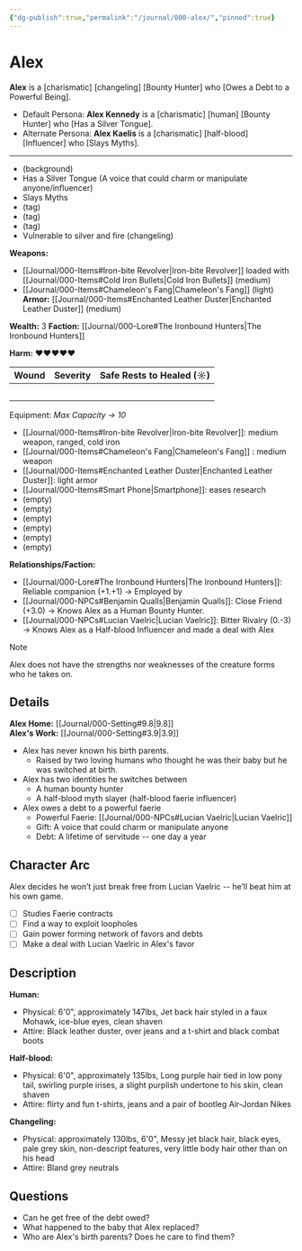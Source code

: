 ```yaml
---
{"dg-publish":true,"permalink":"/journal/000-alex/","pinned":true}
---
```


# Alex

**Alex** is a \[charismatic] \[changeling] \[Bounty Hunter] who \[Owes a Debt to a Powerful Being].
* Default Persona: **Alex Kennedy** is a \[charismatic] \[human] \[Bounty Hunter] who \[Has a Silver Tongue].
* Alternate Persona: **Alex Kaelis** is a \[charismatic] \[half-blood] \[Influencer] who \[Slays Myths].

***
* (background)
* Has a Silver Tongue (A voice that could charm or manipulate anyone/influencer)
* Slays Myths
* (tag)
* (tag)
* (tag)
* Vulnerable to silver and fire (changeling)

**Weapons:** 
* [[Journal/000-Items#Iron-bite Revolver\|Iron-bite Revolver]] loaded with [[Journal/000-Items#Cold Iron Bullets\|Cold Iron Bullets]] (medium)
* [[Journal/000-Items#Chameleon's Fang\|Chameleon's Fang]] (light)
**Armor:** [[Journal/000-Items#Enchanted Leather Duster\|Enchanted Leather Duster]] (medium)

**Wealth:** 3
**Faction:** [[Journal/000-Lore#The Ironbound Hunters\|The Ironbound Hunters]]

**Harm:** ♥♥♥♥♥

| Wound | Severity | Safe Rests to Healed (☼) |
| ----- | -------- | ------------------------ |
|       |          |                          |
|       |          |                          |
|       |          |                          |
|       |          |                          |
|       |          |                          |

Equipment: _Max Capacity → 10_
* [[Journal/000-Items#Iron-bite Revolver\|Iron-bite Revolver]]: medium weapon, ranged, cold iron
* [[Journal/000-Items#Chameleon's Fang\|Chameleon's Fang]] : medium weapon
* [[Journal/000-Items#Enchanted Leather Duster\|Enchanted Leather Duster]]: light armor
* [[Journal/000-Items#Smart Phone\|Smartphone]]: eases research
* (empty)
* (empty)
* (empty)
* (empty)
* (empty)
* (empty)

**Relationships/Faction:**
* [[Journal/000-Lore#The Ironbound Hunters\|The Ironbound Hunters]]: Reliable companion (+1.+1) → Employed by
* [[Journal/000-NPCs#Benjamin Qualls\|Benjamin Qualls]]: Close Friend (+3.0) → Knows Alex as a Human Bounty Hunter.
* [[Journal/000-NPCs#Lucian Vaelric\|Lucian Vaelric]]: Bitter Rivalry (0.-3)  → Knows Alex as a Half-blood Influencer and made a deal with Alex

> [!note]
> Alex does not have the strengths nor weaknesses of the creature forms who he takes on.

## Details

**Alex Home:** [[Journal/000-Setting#9.8\|9.8]]  
**Alex's Work:** [[Journal/000-Setting#3.9\|3.9]]  

* Alex has never known his birth parents. 
    * Raised by two loving humans who thought he was their baby but he was switched at birth.
* Alex has two identities he switches between
    * A human bounty hunter
    * A half-blood myth slayer (half-blood faerie influencer)
* Alex owes a debt to a powerful faerie
    * Powerful Faerie: [[Journal/000-NPCs#Lucian Vaelric\|Lucian Vaelric]]
    * Gift: A voice that could charm or manipulate anyone
    * Debt: A lifetime of servitude -- one day a year

## Character Arc

Alex decides he won’t just break free from Lucian Vaelric -- he’ll beat him at his own game.

- [ ] Studies Faerie contracts
- [ ] Find a way to exploit loopholes
- [ ] Gain power forming network of favors and debts
- [ ] Make a deal with Lucian Vaelric in Alex's favor

## Description

**Human:** 
* Physical: 6'0", approximately 147lbs, Jet back hair styled in a faux Mohawk, ice-blue eyes, clean shaven
* Attire: Black leather duster, over jeans and a t-shirt and black combat boots

**Half-blood:**
* Physical: 6'0", approximately 135lbs, Long purple hair tied in low pony tail, swirling purple irises, a slight purplish undertone to his skin, clean shaven
* Attire: flirty and fun t-shirts, jeans and a pair of bootleg Air-Jordan Nikes

**Changeling:**
* Physical: approximately 130lbs, 6'0", Messy jet black hair, black eyes, pale grey skin, non-descript features, very little body hair other than on his head
* Attire: Bland grey neutrals

## Questions

* Can he get free of the debt owed?
* What happened to the baby that Alex replaced?
* Who are Alex's birth parents? Does he care to find them?